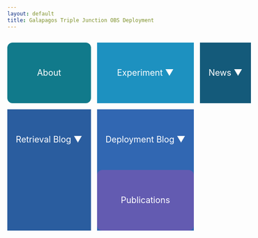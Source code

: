 ```yaml
---
layout: default
title: Galapagos Triple Junction OBS Deployment
---
```


<style>
  header {
    background-color: #0077be !important;
    background-image: linear-gradient(120deg, #003973, #0077be, #00c6ff) !important;
  }
</style>



<style>
/* Grid layout: 3 columns, 2 rows */
.link-grid {
  display: grid;
  grid-template-columns: repeat(3, 1fr);
  gap: 1em;
  margin-top: 2em;
}

/* Shared button styles */
.link-button,
.dropdown-button {
  font-size: 1.4em;
  color: white;
  padding: 1em;
  border-radius: 12px;
  text-align: center;
  text-decoration: none;
  display: flex;
  justify-content: center;
  align-items: center;
  height: 100px;
  white-space: nowrap;
  overflow: hidden;
  text-overflow: ellipsis;
  cursor: pointer;
}

/* Static links */
.link-button {
  display: flex;
}

/* Individual color overrides */
.about        { background-color: #117a8b; }
.experiment   { background-color: #1d91c0; }
.news         { background-color: #145a7a; }
.retrieval    { background-color: #2a5d9f; }
.deployment   { background-color: #3167b2; }
.publications { background-color: #635bb1; }

/* Dropdown wrapper */
.dropdown {
  position: relative;
  width: 100%;
}

/* Dropdown content styling */
.dropdown-content {
  display: none;
  position: absolute;
  top: 100%;
  left: 0;
  right: 0;
  background-color: white;
  border: 1px solid #ccc;
  border-radius: 8px;
  z-index: 1;
  padding: 0.5em 0;
}

.dropdown-content a {
  display: block;
  padding: 0.5em 1em;
  text-decoration: none;
  color: #155799;
}

.dropdown-content a:hover {
  background-color: #f0f0f0;
}

.dropdown:hover .dropdown-content {
  display: block;
}
</style>

<div class="link-grid">

  <!-- Row 1 -->
  <a href="/about" class="link-button about">
    About
  </a>

<div class="dropdown experiment">
  <div class="dropdown-button">Experiment ▼</div>
  <div class="dropdown-content">
    <a href="/experiment/team">Team</a>
    <a href="/experiment/study-region">Study Region</a>
  </div>
</div>

  <div class="dropdown news">
    <div class="dropdown-button">News ▼</div>
    <div class="dropdown-content">
      <a href="/news/announcement1">Announcement 1</a>
      <a href="/news/announcement2">Announcement 2</a>
      <a href="/news/announcement3">Announcement 3</a>
    </div>
  </div>

  <!-- Row 2 -->
  <div class="dropdown retrieval">
    <div class="dropdown-button">Retrieval Blog ▼</div>
    <div class="dropdown-content">
      <a href="/retrieval/day1">Day 1</a>
      <a href="/retrieval/day2">Day 2</a>
      <a href="/retrieval/day3">Day 3</a>
    </div>
  </div>

  <div class="dropdown deployment">
    <div class="dropdown-button">Deployment Blog ▼</div>
    <div class="dropdown-content">
      <a href="/deployment/day1">Day 1</a>
      <a href="/deployment/day2">Day 2</a>
      <a href="/deployment/day3">Day 3</a>
      <a href="/deployment/day4">Day 4</a>
      <a href="/deployment/day5">Day 5</a>
      <a href="/deployment/day6">Day 6</a>
     
    </div>
  </div>

  <a href="/publications" class="link-button publications">
    Publications
  </a>

</div>